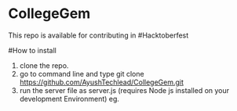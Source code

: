 # CollegeGem
This repo is available for contributing in #Hacktoberfest


#How to install
1. clone the repo.
2. go to command line and type git clone https://github.com/AyushTechlead/CollegeGem.git 
3. run the server file as server.js (requires Node js installed on your development Environment) eg.
